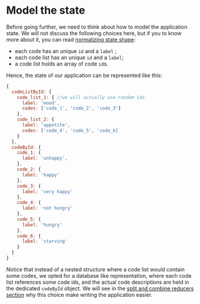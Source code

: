 # Model the state

Before going further, we need to think about how to model the application state. We will not discuss the following choices here, but if you to know more about it, you can read [normalizing state shape](http://redux.js.org/docs/recipes/reducers/NormalizingStateShape.html):
- each code has an unique `id` and a `label` ;
- each code list has an unique `id` and a `label`;
- a code list holds an array of code `id`s.

Hence, the state of our application can be represented like this:
```javascript
{
  codeListById: {
    code_list_1: { //we will actually use random ids
      label: 'mood',
      codes: ['code_1', 'code_2', 'code_3']
    },
    code_list_2: {
      label: 'appetite',
      codes: ['code_4', 'code_5', 'code_6]
    }
  },
  codeById: {
    code_1: {
      label: 'unhappy',
    },
    code_2: {
      label: 'happy'
    },
    code_3: {
      label: 'very happy'
    },
    code_4: {
      label: 'not hungry'
    },
    code_5: {
      label: 'hungry'
    },
    code_6: {
      label: 'starving'
    }
  }
}
```
Notice that instead of a nested structure where a code list would contain some codes, we opted for a database like representation, where each code list references some code ids, and the actual code descriptions are held in the dedicated `codeById` object. We will see in the [split and combine reducers section](./reducers-split-combine.md) why this choice make writing the application easier.